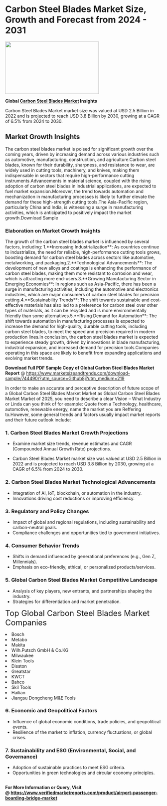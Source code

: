 <H1>Carbon Steel Blades Market Size, Growth and Forecast from 2024 - 2031</H1><img class="aligncenter size-medium wp-image-584254" src="https://thirdeyenews.in/wp-content/uploads/2024/09/Global-Market-Research-300x168.jpeg" alt="" width="300" height="168" /><p><strong>Global&nbsp;<a href="https://www.marketsizeandtrends.com/download-sample/744490/?utm_source=Github8j?utm_medium=219">Carbon Steel Blades Market</a> Insights</strong></p><p>Carbon Steel Blades Market market size was valued at USD 2.5 Billion in 2022 and is projected to reach USD 3.8 Billion by 2030, growing at a CAGR of 6.5% from 2024 to 2030.</p><p><h2>Market Growth Insights</h2> The carbon steel blades market is poised for significant growth over the coming years, driven by increasing demand across various industries such as automotive, manufacturing, construction, and agriculture.Carbon steel blades, known for their durability, sharpness, and resistance to wear, are widely used in cutting tools, machinery, and knives, making them indispensable in sectors that require high-performance cutting instruments.Advancements in material science, coupled with the rising adoption of carbon steel blades in industrial applications, are expected to fuel market expansion.Moreover, the trend towards automation and mechanization in manufacturing processes is likely to further elevate the demand for these high-strength cutting tools.The Asia-Pacific region, particularly China and India, is witnessing a surge in manufacturing activities, which is anticipated to positively impact the market growth.Download Sample <h3>Elaboration on Market Growth Insights</h3> The growth of the carbon steel blades market is influenced by several factors, including: 1.**Increasing Industrialization**: As countries continue to industrialize, the need for reliable, high-performance cutting tools grows, boosting demand for carbon steel blades across sectors like automotive, metalworking, and packaging.2.**Technological Advancements**: The development of new alloys and coatings is enhancing the performance of carbon steel blades, making them more resistant to corrosion and wear, which is attracting more end-users.3.**Growing Manufacturing Sector in Emerging Economies**: In regions such as Asia-Pacific, there has been a surge in manufacturing activities, including the automotive and electronics industries, which are major consumers of carbon steel blades for precision cutting.4.**Sustainability Trends**: The shift towards sustainable and cost-effective materials has also led to a preference for carbon steel over other types of materials, as it can be recycled and is more environmentally friendly than some alternatives.5.**Rising Demand for Automation**: The shift towards automation in manufacturing processes is expected to increase the demand for high-quality, durable cutting tools, including carbon steel blades, to meet the speed and precision required in modern production lines.In conclusion, the carbon steel blades market is expected to experience steady growth, driven by innovations in blade manufacturing, industrial expansion, and increased demand for precision tools.Companies operating in this space are likely to benefit from expanding applications and evolving market trends.</p><p><span class=""><strong>Download Full PDF Sample Copy of Global Carbon Steel Blades Market Report</strong> @ <a href="https://www.marketsizeandtrends.com/download-sample/744490/?utm_source=Github8j?utm_medium=219" target="_blank">https://www.marketsizeandtrends.com/download-sample/744490/?utm_source=Github8j?utm_medium=219</a></span></p><p>In order to make an accurate and perceptive description of future scope of a Global&nbsp;Carbon Steel Blades Market Market as Global&nbsp;Carbon Steel Blades Market Market of 2025, you need to describe a clear Vision &ndash; What Industry or Linda can you think of for example: Quote from a Technology, healthcare, automotive, renewable energy, name the market you are Reffering to.However, some general trends and factors usually impact market reports and their future outlook include:</p><h3>1.&nbsp;<strong>Carbon Steel Blades Market Growth Projections</strong></h3><ul><li>Examine market size trends, revenue estimates and CAGR (Compounded Annual Growth Rate) projections.</li><li><p>Carbon Steel Blades Market market size was valued at USD 2.5 Billion in 2022 and is projected to reach USD 3.8 Billion by 2030, growing at a CAGR of 6.5% from 2024 to 2030.</p></li></ul><h3>2.&nbsp;<strong>Carbon Steel Blades Market Technological Advancements</strong></h3><ul><li>Integration of AI, IoT, blockchain, or automation in the industry.</li><li>Innovations driving cost reductions or improving efficiency.</li></ul><h3>3.&nbsp;<strong>Regulatory and Policy Changes</strong></h3><ul><li>Impact of global and regional regulations, including sustainability and carbon-neutral goals.</li><li>Compliance challenges and opportunities tied to government initiatives.</li></ul><h3>4.&nbsp;<strong>Consumer Behavior Trends</strong></h3><ul><li>Shifts in demand influenced by generational preferences (e.g., Gen Z, Millennials).</li><li>Emphasis on eco-friendly, ethical, or personalized products/services.</li></ul><h3>5.&nbsp;<strong>Global Carbon Steel Blades Market Competitive Landscape</strong></h3><ul><li>Analysis of key players, new entrants, and partnerships shaping the industry.</li><li>Strategies for differentiation and market penetration.</li></ul><p data-pm-slice="1 1 []"><span style="color: inherit; font-family: inherit; font-size: 25px;">Top Global Carbon Steel Blades Market Companies</span></p><div class="" data-test-id=""><p><li>Bosch</li><li> Metabo</li><li> Makita</li><li> Wilh.Putsch GmbH & Co.KG</li><li> Milwaukee</li><li> Klein Tools</li><li> Disston</li><li> Greatstar</li><li> KWCT</li><li> Bahco</li><li> Skil Tools</li><li> Hailian</li><li> Jiangsu Dongcheng M&E Tools</li></p></div><h3>6.&nbsp;<strong>Economic and Geopolitical Factors</strong></h3><ul><li>Influence of global economic conditions, trade policies, and geopolitical events.</li><li>Resilience of the market to inflation, currency fluctuations, or global crises.</li></ul><h3>7.&nbsp;<strong>Sustainability and ESG (Environmental, Social, and Governance)</strong></h3><ul><li>Adoption of sustainable practices to meet ESG criteria.</li><li>Opportunities in green technologies and circular economy principles.</li></ul><h2><strong style="font-size: 14px;">For More Information or Query, Visit @&nbsp;</strong><a style="background-color: #ffffff; font-size: 14px;" href="https://www.marketsizeandtrends.com/report/carbon-steel-blades-market/" target="_blank">https://www.verifiedmarketreports.com/product/airport-passenger-boarding-bridge-market</a></h2>